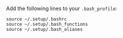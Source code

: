Add the following lines to your `.bash_profile`:
  ```
  source ~/.setup/.bashrc
  source ~/.setup/.bash_functions
  source ~/.setup/.bash_aliases
  ```

